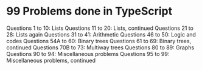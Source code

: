 # 99 Problems done in TypeScript

Questions 1 to 10: Lists
Questions 11 to 20: Lists, continued
Questions 21 to 28: Lists again
Questions 31 to 41: Arithmetic
Questions 46 to 50: Logic and codes
Questions 54A to 60: Binary trees
Questions 61 to 69: Binary trees, continued
Questions 70B to 73: Multiway trees
Questions 80 to 89: Graphs
Questions 90 to 94: Miscellaneous problems
Questions 95 to 99: Miscellaneous problems, continued
